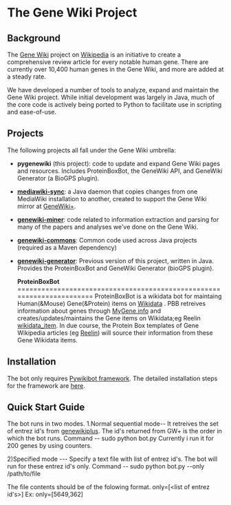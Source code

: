 The Gene Wiki Project
======================================================================

Background
----------------------------------------------------------------------
The [Gene Wiki](http://en.wikipedia.org/wiki/Portal:Gene_Wiki) project
on [Wikipedia](http://en.wikipedia.org) is an initiative to create a
comprehensive review article for every notable human gene. There are
currently over 10,400 human genes in the Gene Wiki, and more are added
at a steady rate.

We have developed a number of tools to analyze, expand and maintain
the Gene Wiki project. While initial development was largely in Java,
much of the core code is actively being ported to Python to facilitate
use in scripting and ease-of-use.

Projects
----------------------------------------------------------------------
The following projects all fall under the Gene Wiki umbrella:

- __pygenewiki__ (this project): code to update and expand Gene Wiki
  pages and resources. Includes ProteinBoxBot, the GeneWiki API, and
  GeneWiki Generator (a BioGPS plugin).

- [__mediawiki-sync__](https://bitbucket.org/sulab/mediawiki-sync): a 
  Java daemon that copies changes from one MediaWiki installation to 
  another, created to support the Gene Wiki mirror at
  [GeneWiki+](http://genewikiplus.org).

- [__genewiki-miner__](https://bitbucket.org/sulab/genewiki-miner):
  code related to information extraction and parsing for many of the
  papers and analyses we've done on the Gene Wiki.

- [__genewiki-commons__](https://bitbucket.org/sulab/genewiki-commons):
  Common code used across Java projects (required as a Maven
  dependency)

- [__genewiki-generator__](https://bitbucket.org/sulab/genewiki-generator):
  Previous version of this project, written in Java. Provides the
  ProteinBoxBot and GeneWiki Generator (bioGPS plugin).
  
  __ProteinBoxBot__
======================================================================
ProteinBoxBot is a wikidata bot for maintaing Human(&Mouse) Gene(&Protein) items on [Wikidata](http://www.wikidata.org/wiki/Wikidata:Main_Page) . PBB retreives information about genes 
through [MyGene,info](http://mygene.info/) and creates/updates/maintains the Gene items on Wikidata;eg Reelin [wikidata_item](https://www.wikidata.org/wiki/Q414043).
In due course, the Protein Box templates of Gene Wikipedia articles (eg [Reelin]()) will source their information from these Gene Wikidata items.

Installation
----------------------------------------------------------------------
The bot only requires [Pywikibot framework](https://www.mediawiki.org/wiki/Manual:Pywikipediabot). The detailed installation steps for the 
framework are [here](https://www.mediawiki.org/wiki/Manual:Pywikipediabot/Installation).

Quick Start Guide
----------------------------------------------------------------------
The bot runs in two modes. 
1.Normal sequential mode-- It retreives the set of entrez id's from [genewikiplus](http://api.genewikiplus.org/map/). The id's returned from GW+ is the order in which the bot runs.
  Command  -- sudo python bot.py
Currently i run it for 200 genes by using counters.

2)Specified mode --- Specify a text file with list of entrez id's. The bot will run for these entrez id's only.
  Command  -- sudo python bot.py --only /path/to/file

The file contents should be of the folowing format. 
only=[<list of entrez id's>]  Ex: only=[5649,362]



